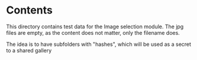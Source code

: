 # Contents

This directory contains test data for the Image selection module. The jpg files are empty, as the content does not
matter, only the filename does.

The idea is to have subfolders with "hashes", which will be used as a secret to a shared gallery